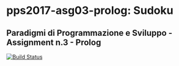 # pps2017-asg03-prolog: Sudoku #

## Paradigmi di Programmazione e Sviluppo - Assignment n.3 - Prolog ##

[![Build Status](https://travis-ci.com/NiccoMlt/pps2017-asg03-prolog.svg?branch=master)](https://travis-ci.com/NiccoMlt/pps2017-asg03-prolog)
